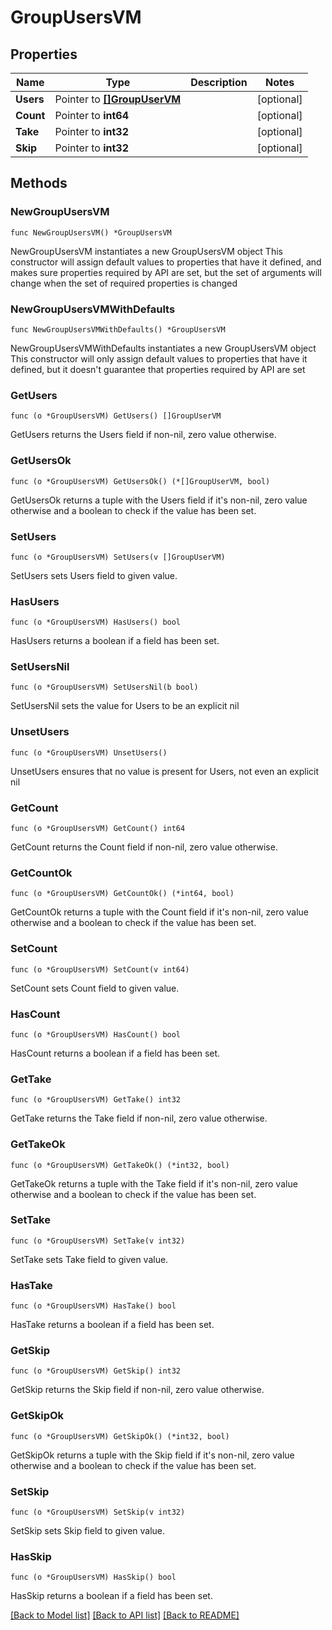 # GroupUsersVM

## Properties

Name | Type | Description | Notes
------------ | ------------- | ------------- | -------------
**Users** | Pointer to [**[]GroupUserVM**](GroupUserVM.md) |  | [optional] 
**Count** | Pointer to **int64** |  | [optional] 
**Take** | Pointer to **int32** |  | [optional] 
**Skip** | Pointer to **int32** |  | [optional] 

## Methods

### NewGroupUsersVM

`func NewGroupUsersVM() *GroupUsersVM`

NewGroupUsersVM instantiates a new GroupUsersVM object
This constructor will assign default values to properties that have it defined,
and makes sure properties required by API are set, but the set of arguments
will change when the set of required properties is changed

### NewGroupUsersVMWithDefaults

`func NewGroupUsersVMWithDefaults() *GroupUsersVM`

NewGroupUsersVMWithDefaults instantiates a new GroupUsersVM object
This constructor will only assign default values to properties that have it defined,
but it doesn't guarantee that properties required by API are set

### GetUsers

`func (o *GroupUsersVM) GetUsers() []GroupUserVM`

GetUsers returns the Users field if non-nil, zero value otherwise.

### GetUsersOk

`func (o *GroupUsersVM) GetUsersOk() (*[]GroupUserVM, bool)`

GetUsersOk returns a tuple with the Users field if it's non-nil, zero value otherwise
and a boolean to check if the value has been set.

### SetUsers

`func (o *GroupUsersVM) SetUsers(v []GroupUserVM)`

SetUsers sets Users field to given value.

### HasUsers

`func (o *GroupUsersVM) HasUsers() bool`

HasUsers returns a boolean if a field has been set.

### SetUsersNil

`func (o *GroupUsersVM) SetUsersNil(b bool)`

 SetUsersNil sets the value for Users to be an explicit nil

### UnsetUsers
`func (o *GroupUsersVM) UnsetUsers()`

UnsetUsers ensures that no value is present for Users, not even an explicit nil
### GetCount

`func (o *GroupUsersVM) GetCount() int64`

GetCount returns the Count field if non-nil, zero value otherwise.

### GetCountOk

`func (o *GroupUsersVM) GetCountOk() (*int64, bool)`

GetCountOk returns a tuple with the Count field if it's non-nil, zero value otherwise
and a boolean to check if the value has been set.

### SetCount

`func (o *GroupUsersVM) SetCount(v int64)`

SetCount sets Count field to given value.

### HasCount

`func (o *GroupUsersVM) HasCount() bool`

HasCount returns a boolean if a field has been set.

### GetTake

`func (o *GroupUsersVM) GetTake() int32`

GetTake returns the Take field if non-nil, zero value otherwise.

### GetTakeOk

`func (o *GroupUsersVM) GetTakeOk() (*int32, bool)`

GetTakeOk returns a tuple with the Take field if it's non-nil, zero value otherwise
and a boolean to check if the value has been set.

### SetTake

`func (o *GroupUsersVM) SetTake(v int32)`

SetTake sets Take field to given value.

### HasTake

`func (o *GroupUsersVM) HasTake() bool`

HasTake returns a boolean if a field has been set.

### GetSkip

`func (o *GroupUsersVM) GetSkip() int32`

GetSkip returns the Skip field if non-nil, zero value otherwise.

### GetSkipOk

`func (o *GroupUsersVM) GetSkipOk() (*int32, bool)`

GetSkipOk returns a tuple with the Skip field if it's non-nil, zero value otherwise
and a boolean to check if the value has been set.

### SetSkip

`func (o *GroupUsersVM) SetSkip(v int32)`

SetSkip sets Skip field to given value.

### HasSkip

`func (o *GroupUsersVM) HasSkip() bool`

HasSkip returns a boolean if a field has been set.


[[Back to Model list]](../README.md#documentation-for-models) [[Back to API list]](../README.md#documentation-for-api-endpoints) [[Back to README]](../README.md)


